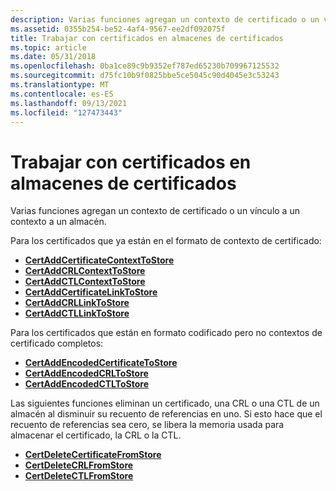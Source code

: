 ```yaml
---
description: Varias funciones agregan un contexto de certificado o un vínculo a un contexto a un \[ almacén Platform Software Development Kit (SDK). \]
ms.assetid: 0355b254-be52-4af4-9567-ee2df092075f
title: Trabajar con certificados en almacenes de certificados
ms.topic: article
ms.date: 05/31/2018
ms.openlocfilehash: 0ba1ce89c9b9352ef787ed65230b709967125532
ms.sourcegitcommit: d75fc10b9f0825bbe5ce5045c90d4045e3c53243
ms.translationtype: MT
ms.contentlocale: es-ES
ms.lasthandoff: 09/13/2021
ms.locfileid: "127473443"
---
```

# <a name="working-with-certificates-in-certificate-stores"></a>Trabajar con certificados en almacenes de certificados

Varias funciones agregan un contexto de certificado o un vínculo a un contexto a un almacén.

Para los certificados que ya están en el formato de contexto de certificado:

-   [**CertAddCertificateContextToStore**](/windows/desktop/api/Wincrypt/nf-wincrypt-certaddcertificatecontexttostore)
-   [**CertAddCRLContextToStore**](/windows/desktop/api/Wincrypt/nf-wincrypt-certaddcrlcontexttostore)
-   [**CertAddCTLContextToStore**](/windows/desktop/api/Wincrypt/nf-wincrypt-certaddctlcontexttostore)
-   [**CertAddCertificateLinkToStore**](/windows/desktop/api/Wincrypt/nf-wincrypt-certaddcertificatelinktostore)
-   [**CertAddCRLLinkToStore**](/windows/desktop/api/Wincrypt/nf-wincrypt-certaddcrllinktostore)
-   [**CertAddCTLLinkToStore**](/windows/desktop/api/Wincrypt/nf-wincrypt-certaddctllinktostore)

Para los certificados que están en formato codificado pero no contextos de certificado completos:

-   [**CertAddEncodedCertificateToStore**](/windows/desktop/api/Wincrypt/nf-wincrypt-certaddencodedcertificatetostore)
-   [**CertAddEncodedCRLToStore**](/windows/desktop/api/Wincrypt/nf-wincrypt-certaddencodedcrltostore)
-   [**CertAddEncodedCTLToStore**](/windows/desktop/api/Wincrypt/nf-wincrypt-certaddencodedctltostore)

Las siguientes funciones eliminan un certificado, una CRL o una CTL de un almacén al disminuir su recuento de referencias en uno. Si esto hace que el recuento de referencias sea cero, se libera la memoria usada para almacenar el certificado, la CRL o la CTL.

-   [**CertDeleteCertificateFromStore**](/windows/desktop/api/Wincrypt/nf-wincrypt-certdeletecertificatefromstore)
-   [**CertDeleteCRLFromStore**](/windows/desktop/api/Wincrypt/nf-wincrypt-certdeletecrlfromstore)
-   [**CertDeleteCTLFromStore**](/windows/desktop/api/Wincrypt/nf-wincrypt-certdeletectlfromstore)

 

 




